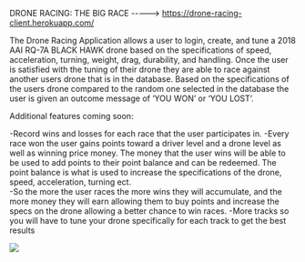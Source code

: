   DRONE RACING: THE BIG RACE         ----->    https://drone-racing-client.herokuapp.com/

The Drone Racing Application allows a user to login, create, and tune a 2018 AAI RQ-7A BLACK HAWK drone based on the specifications of speed, acceleration, turning, weight, drag, durability, and handling.  Once the user is satisfied with the tuning of their drone they are able to race against another users drone that is in the database.  Based on the specifications of the users drone compared to the random one selected in the database the user is given an outcome message of ‘YOU WON’ or ‘YOU LOST’.  

Additional features coming soon:

-Record wins and losses for each race that the user participates in. 
-Every race won the user gains points toward a driver level and a drone level as well as winning price money.  The money that the user       wins will be able to be used to add points to their point balance and can be redeemed.  The point balance is what is used to increase     the specifications of the drone, speed, acceleration, turning ect.  
-So the more the user races the more wins they will accumulate, and the more money they will earn allowing them to buy points and increase   the specs on the drone allowing a better chance to win races.
-More tracks so you will have to tune your drone specifically for each track to get the best results

![](images\Screenshot16.10.03.png)

